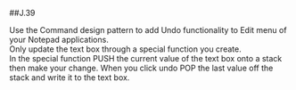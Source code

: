 ##J.39

Use the Command design pattern to add Undo functionality to Edit menu of your Notepad applications.  
Only update the text box through a special function you create.  
In the special function PUSH the current value of the text box onto a stack then make your change. 
When you click undo POP the last value off the stack and write it to the text box.
